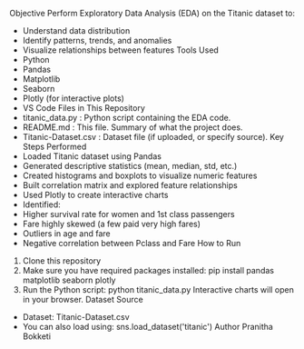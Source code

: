 Objective
Perform Exploratory Data Analysis (EDA) on the Titanic dataset to:
- Understand data distribution
- Identify patterns, trends, and anomalies
- Visualize relationships between features
Tools Used
- Python
- Pandas
- Matplotlib
- Seaborn
- Plotly (for interactive plots)
- VS Code
Files in This Repository
- titanic_data.py : Python script containing the EDA code.
- README.md : This file. Summary of what the project does.
- Titanic-Dataset.csv : Dataset file (if uploaded, or specify source).
Key Steps Performed
- Loaded Titanic dataset using Pandas
- Generated descriptive statistics (mean, median, std, etc.)
- Created histograms and boxplots to visualize numeric features
- Built correlation matrix and explored feature relationships
- Used Plotly to create interactive charts
- Identified:
 - Higher survival rate for women and 1st class passengers
 - Fare highly skewed (a few paid very high fares)
 - Outliers in age and fare
 - Negative correlation between Pclass and Fare
How to Run
1. Clone this repository
2. Make sure you have required packages installed:
pip install pandas matplotlib seaborn plotly
3. Run the Python script:
python titanic_data.py
Interactive charts will open in your browser.
Dataset Source
- Dataset: Titanic-Dataset.csv
- You can also load using: sns.load_dataset('titanic')
Author
Pranitha Bokketi
